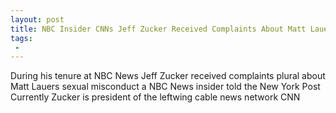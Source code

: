 ```yaml
---
layout: post
title: NBC Insider CNNs Jeff Zucker Received Complaints About Matt Lauer Alleged Predations
tags:
 -
---
```

During his tenure at NBC News Jeff Zucker received complaints plural about Matt Lauers sexual misconduct a NBC News insider told the New York Post Currently Zucker is president of the leftwing cable news network CNN
